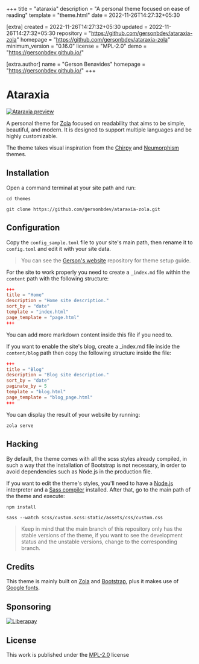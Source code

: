 
+++
title = "ataraxia"
description = "A personal theme focused on ease of reading"
template = "theme.html"
date = 2022-11-26T14:27:32+05:30

[extra]
created = 2022-11-26T14:27:32+05:30
updated = 2022-11-26T14:27:32+05:30
repository = "https://github.com/gersonbdev/ataraxia-zola"
homepage = "https://github.com/gersonbdev/ataraxia-zola"
minimum_version = "0.16.0"
license = "MPL-2.0"
demo = "https://gersonbdev.github.io/"

[extra.author]
name = "Gerson Benavides"
homepage = "https://gersonbdev.github.io/"
+++        

# Ataraxia

[![Ataraxia preview](https://raw.githubusercontent.com/gersonbdev/ataraxia-zola/main/mockup.png "Ataraxia mockup")](https://gersonbdev.github.io/)

A personal theme for [Zola](https://www.getzola.org/) focused on readability that aims to be simple, beautiful, and modern. It is designed to support multiple languages and be highly customizable.

The theme takes visual inspiration from the [Chirpy](https://github.com/cotes2020/jekyll-theme-chirpy) and [Neumorphism](https://github.com/longpdo/neumorphism) themes.

## Installation

Open a command terminal at your site path and run:

```console
cd themes
```

```console
git clone https://github.com/gersonbdev/ataraxia-zola.git
```

## Configuration

Copy the `config_sample.toml` file to your site's main path, then rename it to `config.toml` and edit it with your site data.

> You can see the [Gerson's website](https://github.com/gersonbdev/gersonbdev.github.io) repository for theme setup guide.

For the site to work properly you need to create a `_index.md` file within the `content` path with the following structure:

```toml
+++
title = "Home"
description = "Home site description."
sort_by = "date"
template = "index.html"
page_template = "page.html"
+++
```

You can add more markdown content inside this file if you need to.

If you want to enable the site's blog, create a _index.md file inside the `content/blog` path then copy the following structure inside the file:

```toml
+++
title = "Blog"
description = "Blog site description."
sort_by = "date"
paginate_by = 5
template = "blog.html"
page_template = "blog_page.html"
+++
```

You can display the result of your website by running:

```console
zola serve
```


## Hacking

By default, the theme comes with all the scss styles already compiled, in such a way that the installation of Bootstrap is not necessary, in order to avoid dependencies such as Node.js in the production file.

If you want to edit the theme's styles, you'll need to have a [Node.js](https://nodejs.org/) interpreter and a [Sass compiler](https://sass-lang.com/install) installed. After that, go to the main path of the theme and execute:

```console
npm install
```

```console
sass --watch scss/custom.scss:static/assets/css/custom.css
```

> Keep in mind that the main branch of this repository only has the stable versions of the theme, if you want to see the development status and the unstable versions, change to the corresponding branch.

## Credits

This theme is mainly built on [Zola](https://www.getzola.org/) and [Bootstrap](https://getbootstrap.com/), plus it makes use of [Google fonts](https://fonts.google.com/).


## Sponsoring
[![Liberapay](https://img.shields.io/badge/Finance%20the%20project-F6C915?style=flat&logo=liberapay&logoColor=ffffff "Finance the project")](https://liberapay.com/gersonbenavides/donate)


## License

This work is published under the [MPL-2.0](https://www.mozilla.org/en-US/MPL/2.0/) license
        